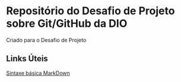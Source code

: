 # Repositório do Desafio de Projeto sobre Git/GitHub da DIO
Criado para o Desafio de Projeto

## Links Úteis

[Sintaxe básica MarkDown](https://www.markdownguide.org/basic-syntax/)
